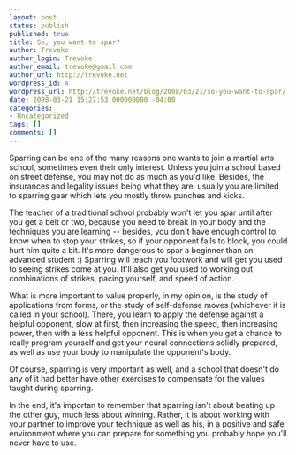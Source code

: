 ```yaml
---
layout: post
status: publish
published: true
title: So, you want to spar?
author: Trevoke
author_login: Trevoke
author_email: trevoke@gmail.com
author_url: http://trevoke.net
wordpress_id: 4
wordpress_url: http://trevoke.net/blog/2008/03/21/so-you-want-to-spar/
date: 2008-03-21 15:27:53.000000000 -04:00
categories:
- Uncategorized
tags: []
comments: []
---
```

 Sparring can be one of the many reasons one wants to join a martial arts school, sometimes even their only interest. Unless you join a school based on street defense, you may not do as much as you'd like. Besides, the insurances and legality issues being what they are, usually you are limited to sparring gear which lets you mostly throw punches and kicks.

The teacher of a traditional school probably won't let you spar until after you get a belt or two, because you need to break in your body and the techniques you are learning -- besides, you don't have enough control to know when to stop your strikes, so if your opponent fails to block, you could hurt him quite a bit. It's more dangerous to spar a beginner than an advanced student :) Sparring will teach you footwork and will get you used to seeing strikes come at you. It'll also get you used to working out combinations of strikes, pacing yourself, and speed of action.

What is more important to value properly, in my opinion, is the study of applications from forms, or the study of self-defense moves (whichever it is called in your school). There, you learn to apply the defense against a helpful opponent, slow at first, then increasing the speed, then increasing power, then with a less helpful opponent. This is when you get a chance to really program yourself and get your neural connections solidly prepared, as well as use your body to manipulate the opponent's body.

Of course, sparring is very important as well, and a school that doesn't do any of it had better have other exercises to compensate for the values taught during sparring.

In the end, it's importan to remember that sparring isn't about beating up the other guy, much less about winning. Rather, it is about working with your partner to improve your technique as well as his, in a positive and safe environment where you can prepare for something you probably hope you'll never have to use.
